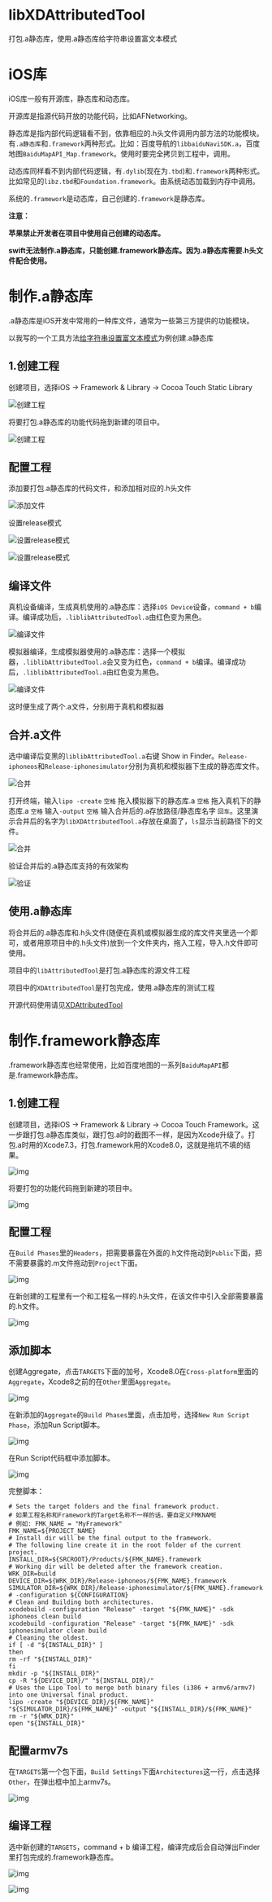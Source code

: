 # libXDAttributedTool
打包.a静态库，使用.a静态库给字符串设置富文本模式

# iOS库

iOS库一般有开源库，静态库和动态库。

开源库是指源代码开放的功能代码，比如AFNetworking。

静态库是指内部代码逻辑看不到，依靠相应的.h头文件调用内部方法的功能模块。有`.a静态库`和`.framework`两种形式。比如：百度导航的`libbaiduNaviSDK.a`，百度地图`BaiduMapAPI_Map.framework`。使用时要完全拷贝到工程中，调用。

动态库同样看不到内部代码逻辑，有`.dylib`(现在为`.tbd`)和`.framework`两种形式。比如常见的`libz.tbd`和`Foundation.framework`。由系统动态加载到内存中调用。

系统的`.framework`是动态库，自己创建的`.framework`是静态库。

**注意：**

**苹果禁止开发者在项目中使用自己创建的动态库。**

**swift无法制作.a静态库，只能创建.framework静态库。因为.a静态库需要.h头文件配合使用。**

# 制作.a静态库

.a静态库是iOS开发中常用的一种库文件，通常为一些第三方提供的功能模块。

以我写的一个工具方法[给字符串设置富文本模式](https://github.com/mxdios/XDAttributedTool)为例创建.a静态库

## 1.创建工程

创建项目，选择iOS -> Framework & Library -> Cocoa Touch Static Library

![创建工程](https://github.com/mxdios/notebook/blob/master/notebooks/images/QQ20160908-0.png?raw=true)

将要打包.a静态库的功能代码拖到新建的项目中。

![创建工程](https://github.com/mxdios/notebook/blob/master/notebooks/images/QQ20160908-1.png?raw=true)

## 配置工程

添加要打包.a静态库的代码文件，和添加相对应的.h头文件

![添加文件](https://github.com/mxdios/notebook/blob/master/notebooks/images/QQ20160909-1.png?raw=true)

设置release模式

![设置release模式](https://github.com/mxdios/notebook/blob/master/notebooks/images/QQ20160909-2.png?raw=true)

![设置release模式](https://github.com/mxdios/notebook/blob/master/notebooks/images/QQ20160909-3.png?raw=true)

## 编译文件

真机设备编译，生成真机使用的.a静态库：选择`iOS Device`设备，`command + b`编译。编译成功后，`.liblibAttributedTool.a`由红色变为黑色。

![编译文件](https://github.com/mxdios/notebook/blob/master/notebooks/images/QQ20160909-4.png?raw=true)

模拟器编译，生成模拟器使用的.a静态库：选择一个模拟器，`.liblibAttributedTool.a`会又变为红色，`command + b`编译。编译成功后，`.liblibAttributedTool.a`由红色变为黑色。

![编译文件](https://github.com/mxdios/notebook/blob/master/notebooks/images/QQ20160909-4.png?raw=true)

这时便生成了两个.a文件，分别用于真机和模拟器

## 合并.a文件

选中编译后变黑的`liblibAttributedTool.a`右键 Show in Finder。`Release-iphoneos`和`Release-iphonesimulator`分别为真机和模拟器下生成的静态库文件。

![合并](https://github.com/mxdios/notebook/blob/master/notebooks/images/QQ20160909-6.png?raw=true)

打开终端，输入`lipo -create` `空格` 拖入模拟器下的静态库.a `空格` 拖入真机下的静态库.a `空格` 输入`-output` `空格` 输入合并后的.a存放路径/静态库名字 `回车`。这里演示合并后的名字为`libXDAttributedTool.a`存放在桌面了，`ls`显示当前路径下的文件。
 
![合并](https://github.com/mxdios/notebook/blob/master/notebooks/images/QQ20160909-7.png?raw=true)

验证合并后的.a静态库支持的有效架构

![验证](https://github.com/mxdios/notebook/blob/master/notebooks/images/QQ20160909-8.png?raw=true)

## 使用.a静态库

将合并后的.a静态库和.h头文件(随便在真机或模拟器生成的库文件夹里选一个即可，或者用原项目中的.h头文件)放到一个文件夹内，拖入工程，导入.h文件即可使用。

项目中的`libAttributedTool`是打包.a静态库的源文件工程

项目中的`XDAttributedTool`是打包完成，使用.a静态库的测试工程

开源代码使用请见[XDAttributedTool](https://github.com/mxdios/XDAttributedTool)

# 制作.framework静态库

.framework静态库也经常使用，比如百度地图的一系列`BaiduMapAPI`都是.framework静态库。

## 1.创建工程

创建项目，选择iOS -> Framework & Library -> Cocoa Touch Framework。这一步跟打包.a静态库类似，跟打包.a时的截图不一样，是因为Xcode升级了。打包.a时用的Xcode7.3，打包.framework用的Xcode8.0，这就是拖坑不填的结果。

![img](https://raw.githubusercontent.com/mxdios/libXDAttributedTool/master/image/QQ20161014-0.png)

将要打包的功能代码拖到新建的项目中。

![img](https://raw.githubusercontent.com/mxdios/libXDAttributedTool/master/image/QQ20161014-1.png)

## 配置工程

在`Build Phases`里的`Headers`，把需要暴露在外面的.h文件拖动到`Public`下面，把不需要暴露的.m文件拖动到`Project`下面。

![img](https://raw.githubusercontent.com/mxdios/libXDAttributedTool/master/image/QQ20161014-2.png)

在新创建的工程里有一个和工程名一样的.h头文件，在该文件中引入全部需要暴露的.h文件。

![img](https://raw.githubusercontent.com/mxdios/libXDAttributedTool/master/image/QQ20161014-3.png)

## 添加脚本

创建Aggregate，点击`TARGETS`下面的加号，Xcode8.0在`Cross-platform`里面的`Aggregate`，Xcode8之前的在`Other`里面`Aggregate`。

![img](https://raw.githubusercontent.com/mxdios/libXDAttributedTool/master/image/2016-10-144.30.53.png)

在新添加的`Aggregate`的`Build Phases`里面，点击加号，选择`New Run Script Phase`，添加Run Script脚本。

![img](https://raw.githubusercontent.com/mxdios/libXDAttributedTool/master/image/2016-10-144.44.46.png)

在Run Script代码框中添加脚本。

![img](https://raw.githubusercontent.com/mxdios/libXDAttributedTool/master/image/QQ20161014-4.png)

完整脚本：

```Script
# Sets the target folders and the final framework product.
# 如果工程名称和Framework的Target名称不一样的话，要自定义FMKNAME
# 例如: FMK_NAME = "MyFramework"
FMK_NAME=${PROJECT_NAME}
# Install dir will be the final output to the framework.
# The following line create it in the root folder of the current project.
INSTALL_DIR=${SRCROOT}/Products/${FMK_NAME}.framework
# Working dir will be deleted after the framework creation.
WRK_DIR=build
DEVICE_DIR=${WRK_DIR}/Release-iphoneos/${FMK_NAME}.framework
SIMULATOR_DIR=${WRK_DIR}/Release-iphonesimulator/${FMK_NAME}.framework
# -configuration ${CONFIGURATION}
# Clean and Building both architectures.
xcodebuild -configuration "Release" -target "${FMK_NAME}" -sdk iphoneos clean build
xcodebuild -configuration "Release" -target "${FMK_NAME}" -sdk iphonesimulator clean build
# Cleaning the oldest.
if [ -d "${INSTALL_DIR}" ]
then
rm -rf "${INSTALL_DIR}"
fi
mkdir -p "${INSTALL_DIR}"
cp -R "${DEVICE_DIR}/" "${INSTALL_DIR}/"
# Uses the Lipo Tool to merge both binary files (i386 + armv6/armv7) into one Universal final product.
lipo -create "${DEVICE_DIR}/${FMK_NAME}" "${SIMULATOR_DIR}/${FMK_NAME}" -output "${INSTALL_DIR}/${FMK_NAME}"
rm -r "${WRK_DIR}"
open "${INSTALL_DIR}"
```

## 配置armv7s

在`TARGETS`第一个包下面，`Build Settings`下面`Architectures`这一行，点击选择`Other`，在弹出框中加上armv7s。

![img](https://raw.githubusercontent.com/mxdios/libXDAttributedTool/master/image/QQ20161014-5.png)

## 编译工程

选中新创建的`TARGETS`，command + b 编译工程，编译完成后会自动弹出Finder里打包完成的.framework静态库。

![img](https://raw.githubusercontent.com/mxdios/libXDAttributedTool/master/image/QQ20161014-6.png)

![img](https://raw.githubusercontent.com/mxdios/libXDAttributedTool/master/image/QQ20161014-8.png)

